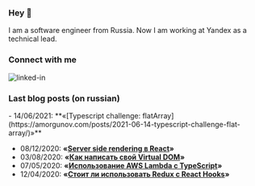 ### Hey 👋

I am a software engineer from Russia. Now I am working at Yandex as a technical lead.

### Connect with me

[<img align="left" alt="linked-in" src="https://img.shields.io/badge/linkedin-%230077B5.svg?&style=for-the-badge&logo=linkedin&logoColor=white" />](https://www.linkedin.com/in/mohammad-faisal-2665b5134)


<br>

### Last blog posts (on russian)

<!-- BLOG-POST-LIST:START -->- 14/06/2021: **«[Typescript challenge: flatArray](https://amorgunov.com/posts/2021-06-14-typescript-challenge-flat-array/)»**
- 08/12/2020: **«[Server side rendering в React](https://amorgunov.com/posts/2020-12-08-server-side-rendering-in-react/)»**
- 03/08/2020: **«[Как написать свой Virtual DOM](https://amorgunov.com/posts/2020-08-03-create-own-virtual-dom/)»**
- 07/05/2020: **«[Использование AWS Lambda с TypeScript](https://amorgunov.com/posts/2020-05-07-using-aws-lambda-with-typescript/)»**
- 12/04/2020: **«[Стоит ли использовать Redux с React Hooks](https://amorgunov.com/posts/2020-04-12-use-redux-with-react-hooks/)»**
<!-- BLOG-POST-LIST:END -->
